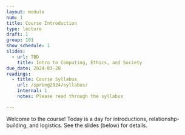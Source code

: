 ```yaml
---
layout: module
num: 1
title: Course Introduction
type: lecture
draft: 1
group: 101
show_schedule: 1
slides:
  - url: TBD
    title: Intro to Computing, Ethics, and Society
due_date: 2024-03-28
readings:
  - title: Course Syllabus
    url: /spring2024/syllabus/
    internal: 1
    notes: Please read through the syllabus

---
```


Welcome to the course! Today is a day for introductions, relationshp-building, and logistics. See the slides (below) for details.
